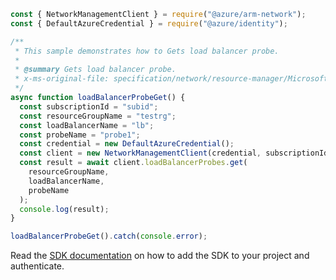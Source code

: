 ```javascript
const { NetworkManagementClient } = require("@azure/arm-network");
const { DefaultAzureCredential } = require("@azure/identity");

/**
 * This sample demonstrates how to Gets load balancer probe.
 *
 * @summary Gets load balancer probe.
 * x-ms-original-file: specification/network/resource-manager/Microsoft.Network/stable/2021-08-01/examples/LoadBalancerProbeGet.json
 */
async function loadBalancerProbeGet() {
  const subscriptionId = "subid";
  const resourceGroupName = "testrg";
  const loadBalancerName = "lb";
  const probeName = "probe1";
  const credential = new DefaultAzureCredential();
  const client = new NetworkManagementClient(credential, subscriptionId);
  const result = await client.loadBalancerProbes.get(
    resourceGroupName,
    loadBalancerName,
    probeName
  );
  console.log(result);
}

loadBalancerProbeGet().catch(console.error);
```

Read the [SDK documentation](https://github.com/Azure/azure-sdk-for-js/blob/%40azure%2Farm-network_28.0.0/sdk/network/arm-network/README.md) on how to add the SDK to your project and authenticate.
